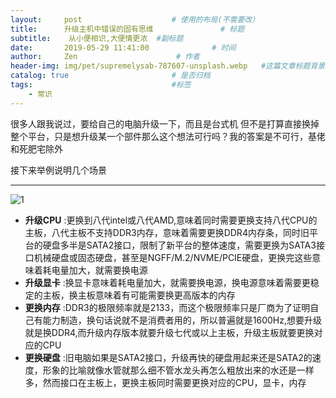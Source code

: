 ```yaml
---
layout:     post                    # 使用的布局(不需要改）
title:      升级主机中错误的固有思维               # 标题
subtitle:    从小便相识,大便情更浓  #副标题
date:       2019-05-29 11:41:00              # 时间
author:     Zen                      # 作者
header-img: img/pet/supremelysab-787607-unsplash.webp   #这篇文章标题背景图片
catalog: true                       # 是否归档
tags:                               #标签
    - 常识
---
```


很多人跟我说过，要给自己的电脑升级一下，而且是台式机
但不是打算直接换掉整个平台，只是想升级某一个部件那么这个想法可行吗？我的答案是不可行，基佬和死肥宅除外

接下来举例说明几个场景

----

![1](https://raw.githubusercontent.com/zhangyiming748/zhangyiming748.github.io/master/img/updateComputer/1.webp)

+ **升级CPU** :更换到八代intel或八代AMD,意味着同时需要更换支持八代CPU的主板，八代主板不支持DDR3内存，意味着需要更换DDR4内存条，同时旧平台的硬盘多半是SATA2接口，限制了新平台的整体速度，需要更换为SATA3接口机械硬盘或固态硬盘，甚至是NGFF/M.2/NVME/PCIE硬盘，更换完这些意味着耗电量加大，就需要换电源
+ **升级显卡** :换显卡意味着耗电量加大，就需要换电源，换电源意味着需要更稳定的主板，换主板意味着有可能需要换更高版本的内存
+ **更换内存** :DDR3的极限频率就是2133，而这个极限频率只是厂商为了证明自己有能力制造，换句话说就不是消费者用的，所以普遍就是1600Hz,想要升级就是换DDR4,而升级内存版本就要升级七代或以上主板，升级主板就要更换对应的CPU
+ **更换硬盘** :旧电脑如果是SATA2接口，升级再快的硬盘用起来还是SATA2的速度，形象的比喻就像水管就那么细不管水龙头再怎么粗放出来的水还是一样多，然而接口在主板上，更换主板同时需要更换对应的CPU，显卡，内存
